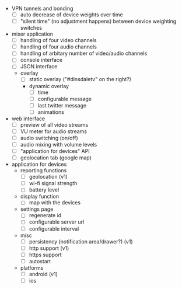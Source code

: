   - VPN tunnels and bonding
    - [ ] auto decrease of device weights over time
    - [ ] "silent time" (no adjustment happens) between device weighting switches
  - mixer application
    - [ ] handling of four video channels
    - [ ] handling of four audio channels
    - [ ] handling of arbitary number of video/audio channels
    - [ ] console interface
    - [ ] JSON interface
    - overlay
      - [ ] static overlay ("#dinsdaletv" on the right?)
      - dynamic overlay
        - [ ] time
        - [ ] configurable message
        - [ ] last twitter message
        - [ ] animations
  - web interface
    - [ ] preview of all video streams
    - [ ] VU meter for audio streams
    - [ ] audio switching (on/off)
    - [ ] audio mixing with volume levels
    - [ ] "application for devices" API
    - [ ] geolocation tab (google map)
  - application for devices
    - reporting functions
      - [ ] geolocation (v1)
      - [ ] wi-fi signal strength
      - [ ] battery level
    - display function
      - [ ] map with the devices
    - settings page
      - [ ] regenerate id
      - [ ] configurable server url
      - [ ] configurable interval
    - misc
      - [ ] persistency (notification area/drawer?) (v1)
      - [ ] http support (v1)
      - [ ] https support
      - [ ] autostart
    - platforms
      - [ ] android (v1)
      - [ ] ios
